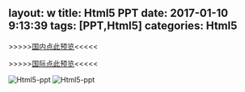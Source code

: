 layout: w
title: Html5 PPT
date: 2017-01-10 9:13:39
tags: [PPT,Html5]
categories: Html5
---
&gt;&gt;&gt;&gt;&gt;[国内点此预览](http://sogrey.coding.me/html5/)&lt;&lt;&lt;&lt;&lt;

&gt;&gt;&gt;&gt;&gt;[国际点此预览](https://sogrey.github.io/Html5-ppt/)&lt;&lt;&lt;&lt;&lt;

![Html5-ppt](https://sogrey.github.io/GithubPagePics/imgs/2017-01-09_221733.jpg)
![Html5-ppt](https://sogrey.github.io/GithubPagePics/imgs/2017-01-09_221804.jpg)